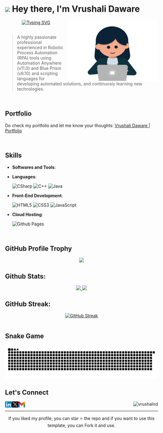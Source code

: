 <img src="https://media.giphy.com/media/hvRJCLFzcasrR4ia7z/giphy.gif" width="30px"> Hey there, I'm Vrushali Daware
==========

<div align="center">
  <img align="right" alt="GIF" src="assets/img/GitHub-Avatar.gif" width="300" height="200" />
  <a href="#"><img src="https://readme-typing-svg.demolab.com?font=Fira+Code&pause=1000&color=29C7DB&center=true&vCenter=true&random=false&height=200&lines=RPA+Developer;Active+Learner;AI+Enthusiast;Artist" alt="Typing SVG" /></a>
</div>
<br>

  
> A highly passionate professional experienced in Robotic Process Automation (RPA) tools using Automation Anywhere (v11.0) and Blue Prism (v6.10) and scripting languages for developing automated solutions, and continuosly learning new technologies. 
<br>

## Portfolio

<p>
Do check my portfolio and let me know your thoughts: <a href="https://vrushalird.github.io/portfolio/">Vrushali Daware | Portfolio</a>
</p>
<br>

## Skills <br>
<p align="center">

- **Softwares and Tools**:

 
- **Languages**:
    
    ![CSharp](https://img.shields.io/badge/CSharp%20-%232370ED.svg?style=for-the-badge&logo=csharp&logoColor=white)
    ![C++](https://img.shields.io/badge/C++%20-%2300599C.svg?style=for-the-badge&logo=c%2B%2B&logoColor=white)
    ![Java](https://img.shields.io/badge/Java%20-%2314354C.svg?style=for-the-badge&logo=java&logoColor=white)   
    
- **Front-End Development**:

   ![HTML5](https://img.shields.io/badge/HTML5%20-%23E34F26.svg?style=for-the-badge&logo=html5&logoColor=white)
   ![CSS3](https://img.shields.io/badge/CSS%20-%231572B6.svg?style=for-the-badge&logo=css3&logoColor=white)
   ![JavaScript](https://img.shields.io/badge/JavaScript%20-%23F7DF1E.svg?style=for-the-badge&logo=javascript&logoColor=black)

- **Cloud Hosting**:

    ![Github Pages](https://img.shields.io/badge/GitHub%20Pages-%23327FC7.svg?style=for-the-badge&logo=github&logoColor=white)

</p>
<br>

## GitHub Profile Trophy
<p align="center">
	<img src="https://github-profile-trophy.vercel.app/?username=vrushalird&theme=buddhism&rank=-C,-?">
</p>

## Github Stats:

<div align="center">
  <a href="https://github.com/vrushalird">
    <img src="https://github-readme-stats.vercel.app/api?username=vrushalird&include_all_commits=true&count_private=true&show_icons=true&line_height=20&title_color=FCFCFC&icon_color=FCEC60&text_color=FCFCFC&bg_color=45,29C7DB,009AAE">
    <img src="https://github-readme-stats.vercel.app/api/top-langs/?username=vrushalird&hide=javascript,html&layout=compact&line_height=20&title_color=FCFCFC&icon_color=FCEC60&text_color=FCFCFC&bg_color=45,29C7DB,009AAE">
  </a>
</div>

## GitHub Streak:

<div align="center">
  <a href="[https://git.io/streak-stats](https://github.com/vrushalird)"><img src="https://github-readme-streak-stats.herokuapp.com?user=vrushalird&theme=dark&background=45%2C29C7DB%2C009AAE&stroke=FCEC60&ring=FCEC60&fire=FCEC60&currStreakNum=FCFCFC&sideNums=FCFCFC&currStreakLabel=FCEC60&sideLabels=FCEC60&dates=FCFCFC" alt="GitHub Streak" /></a>
</div>

<br>

## Snake Game

<p align = "center">
	<img src = "https://github.com/vrushalird/vrushalird/blob/output/github-contribution-grid-snake.svg?" alt = "Snake Game"/>
</p>

## Let's Connect

<a href="https://www.linkedin.com/in/vrushali-daware-2a6a08138/" >
    <img align="left" height="20" src="assets/img/linkedin.png" alt="LinkedIn Profile" width="22px"/>
  </a>
  <a href="https://twitter.com/Vrushali__D" >
    <img align="left" height="20" src="assets/img/twitter.png" alt="Twitter Profile" width="22px"/>
  </a>
  <a href="mailto:vrushali.geek@gmail.com" >
    <img align="left" height="20" src="assets/img/mail.png" alt="Email" width="22px"/>
  </a>

  <p align="right"> <img src="https://komarev.com/ghpvc/?username=vrushalird&label=Profile%20views&color=29C7DB&style=flat" alt="vrushalird" /> </p>


---

<p align="center">
  If you liked my profile, you can star ⭐ the repo and if you want to use this template, you can Fork it and use. 
</p>
